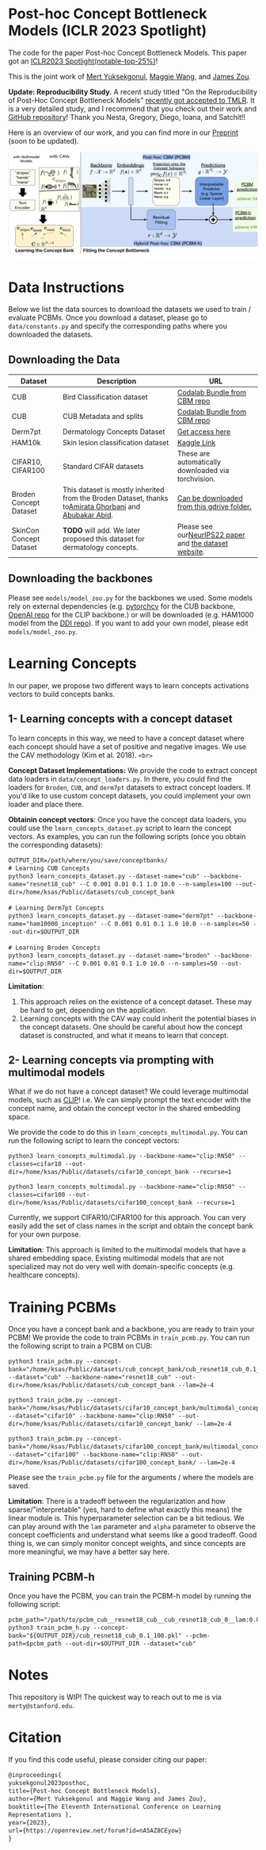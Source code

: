 # Post-hoc Concept Bottleneck Models (ICLR 2023 Spotlight)

The code for the paper Post-hoc Concept Bottleneck Models. This paper got an [ICLR2023 Spotlight(notable-top-25%)](https://openreview.net/forum?id=nA5AZ8CEyow)!

This is the joint work of [Mert Yuksekgonul](https://cs.stanford.edu/~merty), [Maggie Wang](https://www.linkedin.com/in/maggie-wang-038b55194/), and [James Zou](https://www.james-zou.com/).

**Update: Reproducibility Study.** A recent study titled "On the Reproducibility of Post-Hoc Concept Bottleneck Models" [recently got accepted to TMLR](https://openreview.net/forum?id=8UfhCZjOV7). It is a very detailed study, and I recommend that you check out their work and [GitHub repository](https://github.com/dgcnz/FACT)! Thank you Nesta, Gregory, Diego, Ioana, and Satchit!!

Here is an overview of our work, and you can find more in our [Preprint](https://arxiv.org/abs/2205.15480) (soon to be updated).

![Overview](./assets/overview.png)

# Data Instructions

Below we list the data sources to download the datasets we used to train / evaluate PCBMs. Once you download a dataset, please go to `data/constants.py` and specify the corresponding paths where you downloaded the datasets.

## Downloading the Data

| Dataset                 | Description                                                                                                                                                   | URL                                                                                                                                   |
| ----------------------- | ------------------------------------------------------------------------------------------------------------------------------------------------------------- | ------------------------------------------------------------------------------------------------------------------------------------- |
| CUB                     | Bird Classification dataset                                                                                                                                   | [Codalab Bundle from CBM repo](https://worksheets.codalab.org/bundles/0xd013a7ba2e88481bbc07e787f73109f5)                                |
| CUB                     | CUB Metadata and splits                                                                                                                                       | [Codalab Bundle from CBM repo](https://worksheets.codalab.org/bundles/0x5b9d528d2101418b87212db92fea6683)                                |
| Derm7pt                 | Dermatology Concepts Dataset                                                                                                                                  | [Get access here](https://derm.cs.sfu.ca/Welcome.html)                                                                                   |
| HAM10k                  | Skin lesion classification dataset                                                                                                                            | [Kaggle Link](https://www.kaggle.com/kmader/skin-cancer-mnist-ham10000)                                                                  |
| CIFAR10, CIFAR100       | Standard CIFAR datasets                                                                                                                                       | These are automatically downloaded via torchvision.                                                                                   |
| Broden Concept Dataset  | This dataset is mostly inherited from the Broden Dataset, thanks to[Amirata Ghorbani](https://www.amiratag.com/) and [Abubakar Abid](https://twitter.com/abidlabs). | [Can be downloaded from this gdrive folder.](https://drive.google.com/file/d/1_yxGcveFcKetoB783H3iv3oiqXHYArT-/view?usp=share_link)      |
| SkinCon Concept Dataset | **TODO** will add. We later proposed this dataset for dermatology concepts.                                                                             | Please see our[NeurIPS22 paper](https://openreview.net/forum?id=gud0qopqJc4) and [the dataset website](https://skincon-dataset.github.io/). |

## Downloading the backbones

Please see `models/model_zoo.py` for the backbones we used. Some models rely on external dependencies (e.g. [pytorchcv](https://pypi.org/project/pytorchcv/) for the CUB backbone, [OpenAI repo](https://github.com/openai/CLIP) for the CLIP backbone.) or will be downloaded (e.g. HAM1000 model from the [DDI repo](https://drive.google.com/drive/folders/1oQ53WH_Tp6rcLZjRp_-UBOQcMl-b1kkP)). If you want to add your own model, please edit `models/model_zoo.py`.

# Learning Concepts

In our paper, we propose two different ways to learn concepts activations vectors to build concepts banks.

## 1- Learning concepts with a concept dataset

To learn concepts in this way, we need to have a concept dataset where each concept should have a set of positive and negative images. We use the CAV methodology (Kim et al. 2018).  `<br>`

**Concept Dataset Implementations:** We provide the code to extract concept data loaders in `data/concept_loaders.py`. In there, you could find the loaders for `Broden`, `CUB`, and `derm7pt` datasets to extract concept loaders. If you'd like to use custom concept datasets, you could implement your own loader and place there.

**Obtainin concept vectors**: Once you have the concept data loaders, you could use the `learn_concepts_dataset.py` script to learn the concept vectors. As examples, you can run the following scripts (once you obtain the corresponding datasets):

```
OUTPUT_DIR=/path/where/you/save/conceptbanks/
# Learning CUB Concepts
python3 learn_concepts_dataset.py --dataset-name="cub" --backbone-name="resnet18_cub" --C 0.001 0.01 0.1 1.0 10.0 --n-samples=100 --out-dir=/home/ksas/Public/datasets/cub_concept_bank

# Learning Derm7pt Concepts
python3 learn_concepts_dataset.py --dataset-name="derm7pt" --backbone-name="ham10000_inception" --C 0.001 0.01 0.1 1.0 10.0 --n-samples=50 --out-dir=$OUTPUT_DIR

# Learning Broden Concepts
python3 learn_concepts_dataset.py --dataset-name="broden" --backbone-name="clip:RN50" --C 0.001 0.01 0.1 1.0 10.0 --n-samples=50 --out-dir=$OUTPUT_DIR

```

**Limitation**:

1. This approach relies on the existence of a concept dataset. These may be hard to get, depending on the application.
2. Learning concepts with the CAV way could inherit the potential biases in the concept datasets. One should be careful about how the concept dataset is constructed, and what it means to learn that concept.

## 2- Learning concepts via prompting with multimodal models

What if we do not have a concept dataset? We could leverage multimodal models, such as [CLIP](https://arxiv.org/abs/2103.00020)! i.e. We can simply prompt the text encoder with the concept name, and obtain the concept vector in the shared embedding space.

We provide the code to do this in `learn_concepts_multimodal.py`. You can run the following script to learn the concept vectors:

```
python3 learn_concepts_multimodal.py --backbone-name="clip:RN50" --classes=cifar10 --out-dir=/home/ksas/Public/datasets/cifar10_concept_bank --recurse=1
```

```
python3 learn_concepts_multimodal.py --backbone-name="clip:RN50" --classes=cifar100 --out-dir=/home/ksas/Public/datasets/cifar100_concept_bank --recurse=1
```

Currently, we support CIFAR10/CIFAR100 for this approach. You can very easily add the set of class names in the script and obtain the concept bank for your own purpose.

**Limitation**: This approach is limited to the multimodal models that have a shared embedding space. Existing multimodal models that are not specialized may not do very well with domain-specific concepts (e.g. healthcare concepts).

# Training PCBMs

Once you have a concept bank and a backbone, you are ready to train your PCBM! We provide the code to train PCBMs in `train_pcmb.py`. You can run the following script to train a PCBM on CUB:

```
python3 train_pcbm.py --concept-bank="/home/ksas/Public/datasets/cub_concept_bank/cub_resnet18_cub_0.1_100.pkl" --dataset="cub" --backbone-name="resnet18_cub" --out-dir=/home/ksas/Public/datasets/cub_concept_bank --lam=2e-4
```

```
python3 train_pcbm.py --concept-bank="/home/ksas/Public/datasets/cifar10_concept_bank/multimodal_concept_clip:RN50_cifar10_recurse:1.pkl" --dataset="cifar10" --backbone-name="clip:RN50" --out-dir=/home/ksas/Public/datasets/cifar10_concept_bank/ --lam=2e-4
```

```
python3 train_pcbm.py --concept-bank="/home/ksas/Public/datasets/cifar100_concept_bank/multimodal_concept_clip:RN50_cifar100_recurse:1.pkl" --dataset="cifar100" --backbone-name="clip:RN50" --out-dir=/home/ksas/Public/datasets/cifar100_concept_bank/ --lam=2e-4
```

Please see the `train_pcbm.py` file for the arguments / where the models are saved.

**Limitation**: There is a tradeoff between the regularization and how sparse/"interpretable" (yes, hard to define what exactly this means) the linear module is. This hyperparameter selection can be a bit tedious. We can play around with the `lam` parameter and `alpha` parameter to observe the concept coefficients and understand what seems like a good tradeoff. Good thing is, we can simply monitor concept weights, and since concepts are more meaningful, we may have a better say here.

## Training PCBM-h

Once you have the PCBM, you can train the PCBM-h model by running the following script:

```
pcbm_path="/path/to/pcbm_cub__resnet18_cub__cub_resnet18_cub_0__lam:0.0002__alpha:0.99__seed:42.ckpt"
python3 train_pcbm_h.py --concept-bank="${OUTPUT_DIR}/cub_resnet18_cub_0.1_100.pkl" --pcbm-path=$pcbm_path --out-dir=$OUTPUT_DIR --dataset="cub"
```

# Notes

This repository is WIP! The quickest way to reach out to me is via `merty@stanford.edu`.

# Citation

If you find this code useful, please consider citing our paper:

```
@inproceedings{
yuksekgonul2023posthoc,
title={Post-hoc Concept Bottleneck Models},
author={Mert Yuksekgonul and Maggie Wang and James Zou},
booktitle={The Eleventh International Conference on Learning Representations },
year={2023},
url={https://openreview.net/forum?id=nA5AZ8CEyow}
}
```

